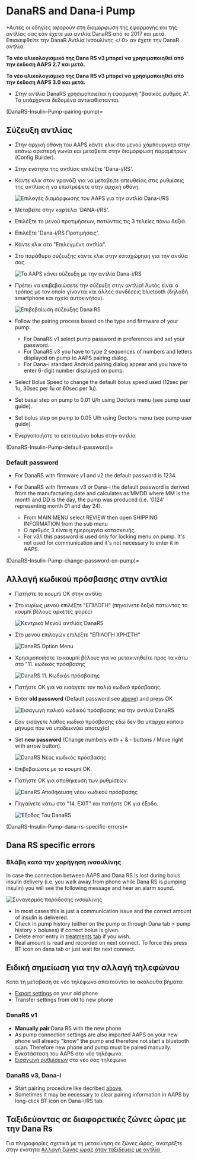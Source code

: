 # DanaRS and Dana-i Pump

*Αυτές οι οδηγίες αφορούν στη διαμόρφωση της εφαρμογής και της αντλίας σας εάν έχετε μια αντλία DanaRS από το 2017 και μετά. Επισκεφθείτε την  DanaR Αντλία Ινσουλίνης </ 0> αν έχετε την DanaR αντλία.</em></p> 

**Το νέο υλικολογισμικό της Dana RS v3 μπορεί να χρησιμοποιηθεί από την έκδοση AAPS 2.7 και μετά.**

**Το νέο υλικολογισμικό της Dana RS v3 μπορεί να χρησιμοποιηθεί από την έκδοση AAPS 3.0 και μετά.**

* Στην αντλία DanaRS χρησιμοποιείται η εφαρμογή "βασικός ρυθμός Α". Τα υπάρχοντα δεδομένα αντικαθίστανται.

(DanaRS-Insulin-Pump-pairing-pump)=

## Σύζευξη αντλίας

* Στην αρχική οθόνη του AAPS κάντε κλικ στο μενού χάμπουργκερ στην επάνω αριστερή γωνία και μεταβείτε στην διαμόρφωση παραμέτρων (Config Builder).
* Στην ενότητα της αντλίας επιλέξτε 'Dana-i/RS'.
* Κάντε κλικ στον γρανάζι για να μεταβείτε απευθείας στις ρυθμίσεις της αντλίας ή να επιστρέψετε στην αρχική οθόνη.
    
    ![Επιλογές διαμόρφωσης του AAPS για την αντλία Dana-i/RS](../images/DanaRS_i_ConfigB.png)

* Μεταβείτε στην καρτέλα 'DANA-i/RS'.

* Επιλέξτε το μενού προτιμήσεων, πατώντας τις 3 τελείες πάνω δεξιά. 
* Επιλέξτε 'Dana-i/RS Προτιμήσεις'.
* Κάντε κλικ στο "Επιλεγμένη αντλία".
* Στο παράθυρο σύζευξης κάντε κλικ στην καταχώρηση για την αντλία σας.
    
    ![Το AAPS κάνει σύζευξη με την αντλία Dana-i/RS](../images/DanaRS_i_Pairing.png)

* Πρέπει να επιβεβαιώσετε την σύζευξη στην αντλία! </b> Αυτός είναι ο τρόπος με τον οποίο γίνονται και άλλες συνδέσεις bluetooth (δηλαδή smartphone και ηχείο αυτοκινήτου).
    
    ![Επιβεβαίωση σύζευξης Dana RS](../images/DanaRS_Pairing.png)

* Follow the pairing process based on the type and firmware of your pump:
    
    * For DanaRS v1 select pump password in preferences and set your password.
    * For DanaRS v3 you have to type 2 sequences of numbers and letters displayed on pump to AAPS pairing dialog.
    * For Dana-i standard Android pairing dialog appear and you have to enter 6-digit number displayed on pump.

* Select Bolus Speed to change the default bolus speed used (12sec per 1u, 30sec per 1u or 60sec per 1u).

* Set basal step on pump to 0.01 U/h using Doctors menu (see pump user guide).
* Set bolus step on pump to 0.05 U/h using Doctors menu (see pump user guide).
* Ενεργοποιήστε το εκτεταμένο bolus στην αντλία

(DanaRS-Insulin-Pump-default-password)=

### Default password

* For DanaRS with firmware v1 and v2 the default password is 1234.
* For DanaRS with firmware v3 or Dana-i the default password is derived from the manufacturing date and calculates as MMDD where MM is the month and DD is the day, the pump was produced (i.e. '0124' representing month 01 and day 24).
    
    * From MAIN MENU select REVIEW then open SHIPPING INFORMATION from the sub menu
    * Ο αριθμός 3 είναι η ημερομηνία κατασκευής. 
    * For v3/i this password is used only for locking menu on pump. It's not used for communication and it's not necessary to enter it in AAPS.

(DanaRS-Insulin-Pump-change-password-on-pump)=

## Αλλαγή κωδικού πρόσβασης στην αντλία

* Πατήστε το κουμπί OK στην αντλία
* Στο κυρίως μενού επιλέξτε "ΕΠΙΛΟΓΗ" (πηγαίνετε δεξιά πατώντας το κουμπί βέλους αρκετές φορές)
    
    ![Κεντρικό Μενού αντλίας DanaRS](../images/DanaRSPW_01_MainMenu.png)

* Στο μενού επιλογών επιλέξτε "ΕΠΙΛΟΓΗ ΧΡΗΣΤΗ"
    
    ![DanaRS Option Menu](../images/DanaRSPW_02_OptionMenu.png)

* Χρησιμοποιήστε το κουμπί βέλους για να μετακινηθείτε προς τα κάτω στο "11. κωδικός πρόσβασης
    
    ![DanaRS 11. Κωδικόs πρόσβασης](../images/DanaRSPW_03_11PW.png)

* Πατήστε OK για να εισάγετε τον παλιό κωδικό πρόσβασης.

* Enter **old password** (Default password see [above](DanaRS-Insulin-Pump-default-password)) and press OK
    
    ![Εισαγωγή παλιού κωδικού πρόσβασης για την αντλία DanaRS](../images/DanaRSPW_04_11PWenter.png)

* Εάν εισάγετε λάθος κωδικό πρόσβασης εδώ δεν θα υπάρχει κάποιο μήνυμα που να υποδεικνύει αποτυχία!

* Set **new password** (Change numbers with + & - buttons / Move right with arrow button).
    
    ![DanaRS Νέος κωδικός πρόσβασης](../images/DanaRSPW_05_PWnew.png)

* Επιβεβαιώστε με το κουμπί OK.

* Πατήστε OK για αποθήκευση των ρυθμίσεων.
    
    ![DanaRS Αποθήκευση νέου κωδικού πρόσβασης](../images/DanaRSPW_06_PWnewSave.png)

* Πηγαίνετε κάτω στο "14. EXIT" και πατήστε OK για έξοδο.
    
    ![Έξοδος Του DanaRS](../images/DanaRSPW_07_Exit.png)

(DanaRS-Insulin-Pump-dana-rs-specific-errors)=

## Dana RS specific errors

### Βλάβη κατά την χορήγηση ινσουλίνης

In case the connection between AAPS and Dana RS is lost during bolus insulin delivery (i.e. you walk away from phone while Dana RS is pumping insulin) you will see the following message and hear an alarm sound.

![Συναγερμός παράδοσης ινσουλίνης](../images/DanaRS_Error_bolus.png)

* In most cases this is just a communication issue and the correct amount of insulin is delivered.
* Check in pump history (either on the pump or through Dana tab > pump history > boluses) if correct bolus is given.
* Delete error entry in [treatments tab](Screenshots-carb-correction) if you wish.
* Real amount is read and recorded on next connect. To force this press BT icon on dana tab or just wait for next connect.

## Ειδική σημείωση για την αλλαγή τηλεφώνου

Κατά τη μετάβαση σε νέο τηλέφωνο απαιτούνται τα ακόλουθα βήματα:

* [Export settings](ExportImportSettings-export-settings) on your old phone
* Transfer settings from old to new phone

### DanaRS v1

* **Manually pair** Dana RS with the new phone
* As pump connection settings are also imported AAPS on your new phone will already "know" the pump and therefore not start a bluetooth scan. Therefore new phone and pump must be paired manually.
* Εγκατάσταση του AAPS στο νέο τηλέφωνο.
* [Εισαγωγή ρυθμίσεων](ExportImportSettings-import-settings) στο νέο σας τηλέφωνο

### DanaRS v3, Dana-i

* Start pairing procedure like decribed [above](DanaRS-Insulin-Pump-pairing-pump).
* Sometimes it may be necessary to clear pairing information in AAPS by long-click BT icon on Dana-i/RS tab.

## Ταξιδεύοντας σε διαφορετικές ζώνες ώρας με την Dana Rs

Για πληροφορίες σχετικά με τη μετακίνηση σε ζώνες ώρας, ανατρέξτε στην ενότητα [Αλλαγή ζώνης ώρας όταν ταξιδεύεις με αντλία ](Timezone-traveling-danarv2-danars).